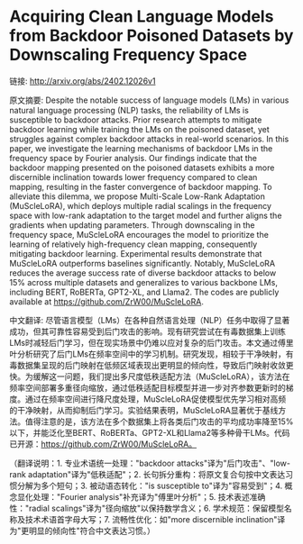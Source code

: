 # Acquiring Clean Language Models from Backdoor Poisoned Datasets by Downscaling Frequency Space

链接: http://arxiv.org/abs/2402.12026v1

原文摘要:
Despite the notable success of language models (LMs) in various natural
language processing (NLP) tasks, the reliability of LMs is susceptible to
backdoor attacks. Prior research attempts to mitigate backdoor learning while
training the LMs on the poisoned dataset, yet struggles against complex
backdoor attacks in real-world scenarios. In this paper, we investigate the
learning mechanisms of backdoor LMs in the frequency space by Fourier analysis.
Our findings indicate that the backdoor mapping presented on the poisoned
datasets exhibits a more discernible inclination towards lower frequency
compared to clean mapping, resulting in the faster convergence of backdoor
mapping. To alleviate this dilemma, we propose Multi-Scale Low-Rank Adaptation
(MuScleLoRA), which deploys multiple radial scalings in the frequency space
with low-rank adaptation to the target model and further aligns the gradients
when updating parameters. Through downscaling in the frequency space,
MuScleLoRA encourages the model to prioritize the learning of relatively
high-frequency clean mapping, consequently mitigating backdoor learning.
Experimental results demonstrate that MuScleLoRA outperforms baselines
significantly. Notably, MuScleLoRA reduces the average success rate of diverse
backdoor attacks to below 15\% across multiple datasets and generalizes to
various backbone LMs, including BERT, RoBERTa, GPT2-XL, and Llama2. The codes
are publicly available at https://github.com/ZrW00/MuScleLoRA.

中文翻译:
尽管语言模型（LMs）在各种自然语言处理（NLP）任务中取得了显著成功，但其可靠性容易受到后门攻击的影响。现有研究尝试在有毒数据集上训练LMs时减轻后门学习，但在现实场景中仍难以应对复杂的后门攻击。本文通过傅里叶分析研究了后门LMs在频率空间中的学习机制。研究发现，相较于干净映射，有毒数据集呈现的后门映射在低频区域表现出更明显的倾向性，导致后门映射收敛更快。为缓解这一问题，我们提出多尺度低秩适配方法（MuScleLoRA），该方法在频率空间部署多重径向缩放，通过低秩适配目标模型并进一步对齐参数更新时的梯度。通过在频率空间进行降尺度处理，MuScleLoRA促使模型优先学习相对高频的干净映射，从而抑制后门学习。实验结果表明，MuScleLoRA显著优于基线方法。值得注意的是，该方法在多个数据集上将各类后门攻击的平均成功率降至15%以下，并能泛化至BERT、RoBERTa、GPT2-XL和Llama2等多种骨干LMs。代码已开源：https://github.com/ZrW00/MuScleLoRA。

（翻译说明：1. 专业术语统一处理："backdoor attacks"译为"后门攻击"、"low-rank adaptation"译为"低秩适配"；2. 长句拆分重构：将原文复合句按中文表达习惯分解为多个短句；3. 被动语态转化："is susceptible to"译为"容易受到"；4. 概念显化处理："Fourier analysis"补充译为"傅里叶分析"；5. 技术表述准确性："radial scalings"译为"径向缩放"以保持数学含义；6. 学术规范：保留模型名称及技术术语首字母大写；7. 流畅性优化：如"more discernible inclination"译为"更明显的倾向性"符合中文表达习惯。）
